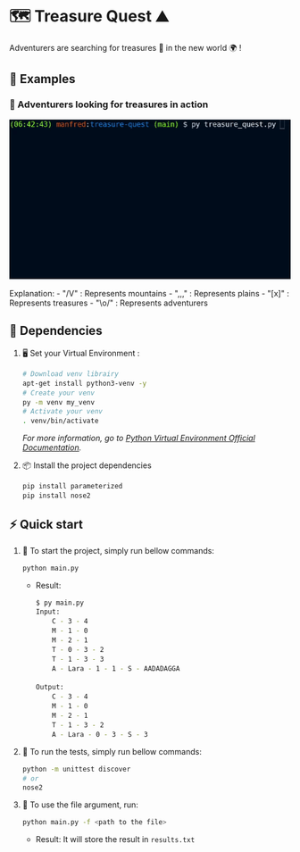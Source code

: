 # :world_map: Treasure Quest :mountain:

Adventurers are searching for treasures :gem: in the new world :earth_africa: !  

## :tada: Examples

### :gem: Adventurers looking for treasures in action
![Treasure Quest](img/treasure_quest.gif)

Explanation:
	- "/V\" : Represents mountains
	- ",,," : Represents plains
	- "[x]" : Represents treasures
	- "\o/" : Represents adventurers

## :electric_plug: Dependencies
1. :desktop_computer: Set your Virtual Environment :

	``` bash
	# Download venv librairy
	apt-get install python3-venv -y
	# Create your venv
	py -m venv my_venv
	# Activate your venv
	. venv/bin/activate
	```
	
	_For more information, go to [Python Virtual Environment Official Documentation](https://docs.python.org/3/library/venv.html)._


1. :package: Install the project dependencies

	``` bash
	pip install parameterized
 	pip install nose2
	```

## :zap: Quick start

1. :rocket: To start the project, simply run bellow commands:

	``` bash
	python main.py
	```
 	
	- Result: 

		``` bash
		$ py main.py 
		Input: 
			C - 3 - 4
			M - 1 - 0
			M - 2 - 1
			T - 0 - 3 - 2
			T - 1 - 3 - 3
			A - Lara - 1 - 1 - S - AADADAGGA
			
		Output:
			C - 3 - 4
			M - 1 - 0
			M - 2 - 1
			T - 1 - 3 - 2
			A - Lara - 0 - 3 - S - 3
		```

2. :robot: To run the tests, simply run bellow commands:

	``` bash
	python -m unittest discover
 	# or
 	nose2
	```
 
3. :file_folder: To use the file argument, run: 

	``` bash
	python main.py -f <path to the file>
	```
 	
	- Result: It will store the result in `results.txt`